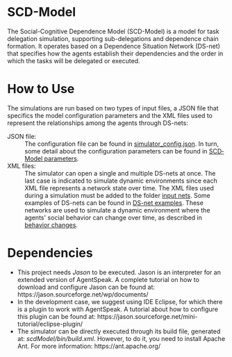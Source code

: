 # SCD-Model
The Social-Cognitive Dependence Model (SCD-Model) is a model for task delegation simulation, supporting sub-delegations and dependence chain formation. It operates based on a Dependence Situation Network (DS-net) that specifies how the agents establish their dependencies and the order in which the tasks will be delegated or executed.

# How to Use
The simulations are run based on two types of input files, a JSON file that specifics the model configuration parameters and the XML files used to represent the relationships among the agents through DS-nets:

<dl>
  <dt>JSON file:</dt>
  <dd>The configuration file can be found in <a href="https://github.com/jjbaqueta/scdModel/blob/main/inputs/config/simulator_config.json">simulator_config.json</a>. In turn, some detail about the configuration parameters can be found in <a href="https://github.com/jjbaqueta/scdModel/wiki/SCD%E2%80%90Model-Parameters">SCD‐Model parameters</a>.
  </dd>

  <dt>XML files:</dt>
  <dd>The simulator can open a single and multiple DS-nets at once. The last case is indicated to simulate dynamic environments since each XML file represents a network state over time. The XML files used during a simulation must be added to the folder <a href="https://github.com/jjbaqueta/scdModel/tree/main/inputs/nets">input nets</a>. Some examples of DS-nets can be found in <a href="https://github.com/jjbaqueta/scdModel/tree/main/DSNet_examples">DS-net examples</a>. These networks are used to simulate a dynamic environment where the agents' social behavior can change over time, as described in <a href="https://github.com/jjbaqueta/scdModel/wiki/Behavior-Changes">behavior changes</a>.
  </dd>
</dl>

# Dependencies
<ul>
  <li>This project needs <em>Jason</em> to be executed. Jason is an interpreter for an extended version of AgentSpeak. A complete tutorial on how to download and configure Jason can be found at: https://jason.sourceforge.net/wp/documents/</li>
  
  <li>In the development case, we suggest using IDE Eclipse, for which there is a plugin to work with AgentSpeak. A tutorial about how to configure this plugin can be found at: https://jason.sourceforge.net/mini-tutorial/eclipse-plugin/</li>
  
  <li>The simulator can be directly executed through its build file, generated at: <em>scdModel/bin/build.xml</em>. However, to do it, you need to install Apache Ant. For more information: https://ant.apache.org/ </li>
</ul>

